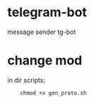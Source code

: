 # telegram-bot
message sender tg-bot

# change mod 
in dir scripts:
```
    chmod +x gen_proto.sh
```